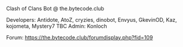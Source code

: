 
Clash of Clans Bot @ the.bytecode.club

Developers: Antidote, AtoZ, cryzies, dinobot, Envyus, GkevinOD, Kaz, kojometa, Mystery7
TBC Admin: Konloch

Forum: https://the.bytecode.club/forumdisplay.php?fid=109

